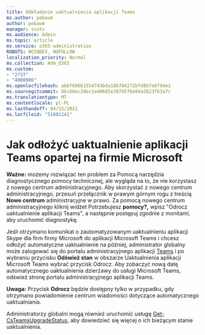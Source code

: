 ```yaml
---
title: Odkładanie uaktualnienia aplikacji Teams
ms.author: pebaum
author: pebaum
manager: scotv
ms.audience: Admin
ms.topic: article
ms.service: o365-administration
ROBOTS: NOINDEX, NOFOLLOW
localization_priority: Normal
ms.collection: Adm_O365
ms.custom:
- "2737"
- "4000006"
ms.openlocfilehash: abbf696b1554743bda188704272bfd85fe6f94e2
ms.sourcegitcommit: 8bc60ec34bc1e40685e3976576e04a2623f63a7c
ms.translationtype: MT
ms.contentlocale: pl-PL
ms.lasthandoff: 04/15/2021
ms.locfileid: "51801241"
---
```

# <a name="how-to-postpone-the-microsoft-driven-teams-upgrade"></a>Jak odłożyć uaktualnienie aplikacji Teams opartej na firmie Microsoft

**Ważne:** możemy rozwiązać ten problem za Pomocą narzędzia diagnostycznego pomocy technicznej, ale wygląda na to, że nie korzystasz z nowego centrum administracyjnego. Aby skorzystać z nowego centrum administracyjnego, przesuń przełącznik w prawym górnym rogu z treścią **Nowe centrum** administracyjne w prawo. Za pomocą nowego centrum administracyjnego kliknij widżet Potrzebujesz **pomocy?,** wpisz "Odrocz uaktualnienie aplikacji Teams", a następnie postępuj zgodnie z monitami, aby uruchomić diagnostykę.

Jeśli otrzymano komunikat o zautomatyzowanym uaktualnieniu aplikacji Skype dla firm firmy Microsoft do aplikacji Microsoft Teams i chcesz odłożyć automatyczne uaktualnienie na później, administrator globalny może zalogować się do portalu administracyjnego aplikacji [Teams](https://admin.teams.microsoft.com/dashboard) i po wybraniu przycisku **Odśwież stan** w obszarze Uaktualnienia aplikacji Microsoft Teams wybrać przycisk Odrocz.  Aby zobaczyć nową datę automatycznego uaktualnienia dzierżawy do usługi Microsoft Teams, odśwież stronę portalu administracyjnego aplikacji Teams.

**Uwaga:** Przycisk **Odrocz** będzie dostępny tylko w przypadku, gdy otrzymano powiadomienie centrum wiadomości dotyczące automatycznego uaktualniania. 

Administratorzy globalni mogą również uruchomić usługę [Get-CsTeamsUpgradeStatus,](https://docs.microsoft.com/powershell/module/skype/get-csteamsupgradestatus?view=skype-ps) aby dowiedzieć się więcej o ich bieżącym stanie uaktualnienia.
